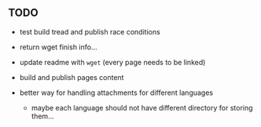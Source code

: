 ## TODO

- test build tread and publish race conditions
- return wget finish info...
- update readme with `wget` (every page needs to be linked)
- build and publish pages content

- better way for handling attachments for different languages
    - maybe each language should not have different directory for storing them...

